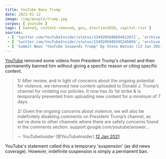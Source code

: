 ```yaml
---
title: YouTube Bans Trump
date: 2021-01-12
image: /img/people/trump.jpg
corpos: [ youtube ]
tags: [ banned, content-removed, gov, election2020, capitol-riot ]
sources:
 - [ 'twitter.com/YouTubeInsider/status/1349205688694812672', 'archive.is/9tYF4' ]
 - [ 'twitter.com/YouTubeInsider/status/1349205689395245056', 'archive.is/awDGL' ]
 - [ 'Summit News "YouTube Suspends Trump" by Steve Watson (13 Jan 2021)', 'summit.news/2021/01/13/youtube-suspends-trump/' ]
---
```


[YouTube](/youtube/) removed some videos from President Trump's channel and
then permanently banned him without giving a specific reason or citing specific
content.

> 1/ After review, and in light of concerns about the ongoing potential for
> violence, we removed new content uploaded to Donald J. Trump’s channel for
> violating our policies. It now has its 1st strike & is temporarily prevented
> from uploading new content for a *minimum* of 7 days.
>
> 2/ Given the ongoing concerns about violence, we will also be indefinitely
> disabling comments on President Trump’s channel, as we’ve done to other
> channels where there are safety concerns found in the comments section.
> support.google.com/youtube/answer...
>
> -- YouTubeInsider (@YouTubeInsider) [12 Jan 2021](https://archive.is/awDGL)

YouTube's statement called this a temporary 'suspension' (as did news
coverage). However, indefinite suspension is simply a permanent ban.
